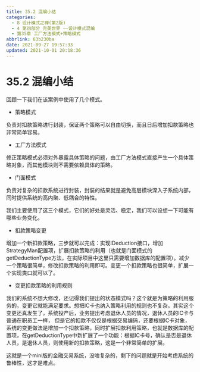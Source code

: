 ```yaml
---
title: 35.2 混编小结
categories: 
  - 8 设计模式之禅(第2版)
  - 4 第四部分 完美世界 ——设计模式混编
  - 第35章 工厂方法模式+策略模式
abbrlink: 63b230ba
date: 2021-09-27 19:57:33
updated: 2021-10-01 20:18:36
---
```

# 35.2 混编小结
回顾一下我们在该案例中使用了几个模式。
- 策略模式

负责对扣款策略进行封装，保证两个策略可以自由切换，而且日后增加扣款策略也非常简单容易。
- 工厂方法模式

修正策略模式必须对外暴露具体策略的问题，由工厂方法模式直接产生一个具体策略对象，而其他模块则不需要依赖具体的策略。
- 门面模式

负责对复杂的扣款系统进行封装，封装的结果就是避免高层模块深入子系统内部，同时提供系统的高内聚、低耦合的特性。

我们主要使用了这三个模式，它们的好处是灵活、稳定，我们可以设想一下可能有哪些业务变化。
- 扣款策略变更

增加一个新扣款策略，三步就可以完成：实现IDeduction接口，增加StrategyMan配置项，扩展扣款策略的利用（也就是门面模式的getDeductionType方法，在实际项目中这里只需要增加数据库的配置项）。减少一个策略很简单，修改扣款策略的利用即可。变更一个扣款策略也很简单，扩展一个实现类口就可以了。
- 变更扣款策略的利用规则

我们的系统不想大修改，还记得我们提出的状态模式吗？这个就是为策略的利用服务的，变更它就能满足要求。想把IC卡也纳入策略利用的规则也不复杂。其实这个变更还真发生了，系统投产后，业务提出考虑退休人员的情况，退休人员的IC卡与普通在职员工一样， 但是它的扣款不仅仅是根据交易编码，还要根据IC卡对象，系统的变更做法是增加一个扣款策略，同时扩展扣款利用策略，也就是数据库的配置项，在getDeductionType中新扩展了一个功能：根据IC卡号，确认是否是退休人员，是退休人员，则使用新的扣款策略，这是一个非常简单的扩展。

这就是一个mini版的金融交易系统，没啥复杂的，剩下的问题就是开始考虑系统的鲁棒性，这才是难点。
